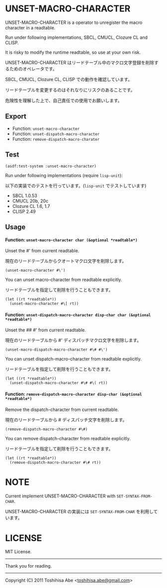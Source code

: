 
UNSET-MACRO-CHARACTER
=====================

UNSET-MACRO-CHARACTER is a operator to unregister the macro character in a readtable.

Run under following implementations, SBCL, CMUCL, Clozure CL and CLISP.

It is risky to modify the runtime readtable, so use at your own risk.

UNSET-MACRO-CHARACTER はリードテーブル中のマクロ文字登録を削除するためのオペレータです。

SBCL, CMUCL, Clozure CL, CLISP での動作を確認しています。

リードテーブルを変更するのはそれなりにリスクのあることです。

危険性を理解した上で、自己責任での使用でお願いします。


Export
------
* Function: `unset-macro-character`
* Function: `unset-dispatch-macro-character`
* Function: `remove-dispatch-macro-charater`

Test
----

    (asdf:test-system :unset-macro-character)


Run under following implementations (require `lisp-unit`):

以下の実装でのテストを行っています。(`lisp-unit` でテストしています)

* SBCL 1.0.53
* CMUCL 20b, 20c
* Clozure CL 1.6, 1.7
* CLISP 2.49


Usage
-----

#### Function: `unset-macro-character char (&optional *readtable*)`


Unset the #\' from current readtable.

現在のリードテーブルからクオートマクロ文字を削除します。

    (unset-macro-character #\')

You can unset macro-character from readtable explicitly.

リードテーブルを指定して削除を行うこともできます。

    (let ((rt *readtable*))
      (unset-macro-character #\[ rt))



#### Function: `unset-dispatch-macro-character disp-char char (&optional *readtable*)`


Unset the #\# #\' from current readtable.

現在のリードテーブルから #' ディスパッチマクロ文字を削除します。

    (unset-macro-dispatch-macro-character #\# #\')

You can unset dispatch-macro-character from readtable explicitly.

リードテーブルを指定して削除を行うこともできます。


    (let ((rt *readtable*))
      (unset-dispatch-macro-character #\# #\( rt))


#### Function: `remove-dispatch-macro-character disp-char (&optional *readtable*)`


Remove the dispatch-character from current readtable.

現在のリードテーブルから # ディスパッチ文字を削除します。


    (remove-dispatch-macro-character #\#)

You can remove dispatch-character from readtable explicitly.

リードテーブルを指定して削除を行うこともできます。


    (let ((rt *readtable*))
      (remove-dispatch-macro-character #\# rt))


NOTE
====

Current implement UNSET-MACRO-CHARACTER with `SET-SYNTAX-FROM-CHAR`.

UNSET-MACRO-CHARACTER の実装には `SET-SYNTAX-FROM-CHAR` を利用しています。


LICENSE
=======

MIT License.

----

Thank you for reading.

----
Copyright (C) 2011 Toshihisa Abe <<toshihisa.abe@gmail.com>>
